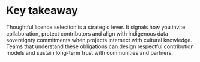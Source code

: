 # Key takeaway

Thoughtful licence selection is a strategic lever. It signals how you invite collaboration, protect contributors and align with Indigenous data sovereignty commitments when projects intersect with cultural knowledge. Teams that understand these obligations can design respectful contribution models and sustain long-term trust with communities and partners.

